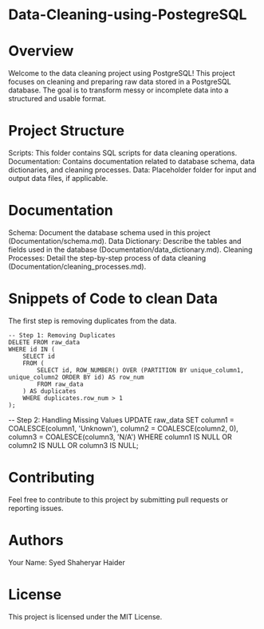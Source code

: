 # Data-Cleaning-using-PostegreSQL

# Overview
Welcome to the data cleaning project using PostgreSQL! This project focuses on cleaning and preparing raw data stored in a PostgreSQL database. The goal is to transform messy or incomplete data into a structured and usable format.

# Project Structure
Scripts: This folder contains SQL scripts for data cleaning operations.
Documentation: Contains documentation related to database schema, data dictionaries, and cleaning processes.
Data: Placeholder folder for input and output data files, if applicable.

# Documentation
Schema: Document the database schema used in this project (Documentation/schema.md).
Data Dictionary: Describe the tables and fields used in the database (Documentation/data_dictionary.md).
Cleaning Processes: Detail the step-by-step process of data cleaning (Documentation/cleaning_processes.md).

# Snippets of Code to clean Data 

The first step is removing duplicates from the data. 
```
-- Step 1: Removing Duplicates
DELETE FROM raw_data
WHERE id IN (
    SELECT id
    FROM (
        SELECT id, ROW_NUMBER() OVER (PARTITION BY unique_column1, unique_column2 ORDER BY id) AS row_num
        FROM raw_data
    ) AS duplicates
    WHERE duplicates.row_num > 1
);
```

-- Step 2: Handling Missing Values
UPDATE raw_data
SET column1 = COALESCE(column1, 'Unknown'),
    column2 = COALESCE(column2, 0),
    column3 = COALESCE(column3, 'N/A')
WHERE column1 IS NULL OR column2 IS NULL OR column3 IS NULL;


# Contributing
Feel free to contribute to this project by submitting pull requests or reporting issues.

# Authors
Your Name: Syed Shaheryar Haider
# License
This project is licensed under the MIT License.
